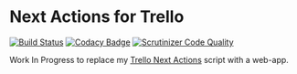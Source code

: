 # Next Actions for Trello

[![Build Status](https://scrutinizer-ci.com/g/stevecshanks/next-actions-for-trello/badges/build.png?b=master)](https://scrutinizer-ci.com/g/stevecshanks/next-actions-for-trello/build-status/master) [![Codacy Badge](https://api.codacy.com/project/badge/Grade/535d22174a604690813e804ced26645e)](https://www.codacy.com/app/stevecshanks/next-actions-for-trello?utm_source=github.com&amp;utm_medium=referral&amp;utm_content=stevecshanks/next-actions-for-trello&amp;utm_campaign=Badge_Grade) [![Scrutinizer Code Quality](https://scrutinizer-ci.com/g/stevecshanks/next-actions-for-trello/badges/quality-score.png?b=master)](https://scrutinizer-ci.com/g/stevecshanks/next-actions-for-trello/?branch=master)

Work In Progress to replace my [Trello Next Actions](https://github.com/stevecshanks/trello-next-actions) script with a web-app.
